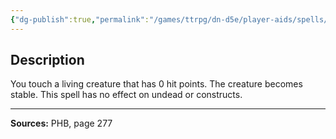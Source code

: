 ```yaml
---
{"dg-publish":true,"permalink":"/games/ttrpg/dn-d5e/player-aids/spells/cantrips/spare-the-dying/","tags":["ttrpg/dnd/5e","verbal","somatic","healing","spell"],"noteIcon":""}
---
```



## Description
You touch a living creature that has 0 hit points.
The creature becomes stable.
This spell has no effect on undead or constructs.

---

**Sources:** PHB, page 277
